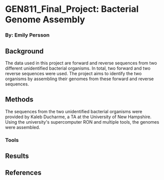 # GEN811_Final_Project: Bacterial Genome Assembly

### By: Emily Persson
## Background
The data used in this project are forward and reverse sequences from two different unidentified bacterial organisms. In total, two forward and two reverse sequences were used. The project aims to identify the two organisms by assembling their genomes from these forward and reverse sequences. 
## Methods
The sequences from the two unidentified bacterial organisms were provided by Kaleb Ducharme, a TA at the University of New Hampshire. Using the university's supercomputer RON and multiple tools, the genomes were assembled.
  ### Tools
  
## Results
## References

